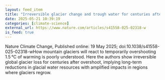 ```yaml
---
layout: feed_item
title: "Irreversible glacier change and trough water for centuries after overshooting 1.5 °C"
date: 2025-05-21 10:39:19
categories: [climate-science]
external_url: https://www.nature.com/articles/s41558-025-02318-w
is_feed: true
---
```


Nature Climate Change, Published online: 19 May 2025; doi:10.1038/s41558-025-02318-wHow mountain glaciers will react to temporarily overshooting 1.5 °C of warming is poorly understood. Here the authors show irreversible global glacier loss for centuries after overshoot, implying long-term reductions in glacial water resources with amplified impacts in regions where glaciers regrow.
